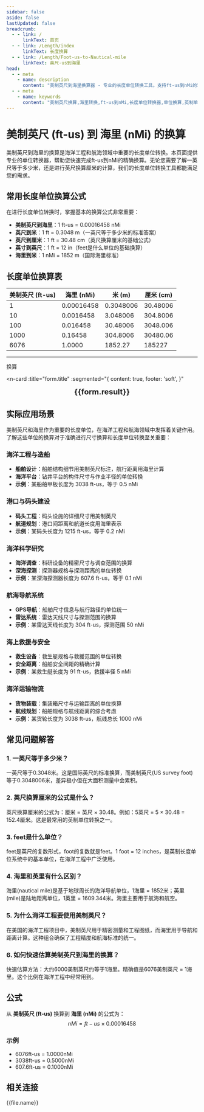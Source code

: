 ```yaml
---
sidebar: false
aside: false
lastUpdated: false
breadcrumb:
  - - link: /
      linkText: 首页
  - - link: /Length/index
      linkText: 长度换算
  - - link: /Length/Foot-us-to-Nautical-mile
      linkText: 英尺-us到海里
head:
  - - meta
    - name: description
      content: "美制英尺到海里换算器 - 专业的长度单位转换工具。支持ft-us到nMi的精确换算，提供英制单位转换公式和海洋应用场景。一英尺等于多少米？英尺换算厘米？立即使用我们的单位转换器！"
  - - meta
    - name: keywords
      content: "美制英尺换算,海里转换,ft-us到nMi,长度单位转换器,单位换算,英制单位,英尺换算厘米,一英尺等于多少米,英尺和米的换算,feet是什么单位,ft单位,英尺单位,英尺换算,单位转换器,长度单位换算表,尺寸换算"
---
```

# 美制英尺 (ft-us) 到 海里 (nMi) 的换算

美制英尺到海里的换算是海洋工程和航海领域中重要的长度单位转换。本页面提供专业的单位转换器，帮助您快速完成ft-us到nMi的精确换算。无论您需要了解一英尺等于多少米，还是进行英尺换算厘米的计算，我们的长度单位转换工具都能满足您的需求。

## 常用长度单位换算公式

在进行长度单位转换时，掌握基本的换算公式非常重要：

- **美制英尺到海里**：1 ft-us = 0.00016458 nMi
- **英尺到米**：1 ft = 0.3048 m（一英尺等于多少米的标准答案）
- **英尺到厘米**：1 ft = 30.48 cm（英尺换算厘米的基础公式）
- **英寸到英尺**：1 ft = 12 in（feet是什么单位的基础换算）
- **海里到米**：1 nMi = 1852 m（国际海里标准）

## 长度单位换算表

| 美制英尺 (ft-us) | 海里 (nMi) | 米 (m) | 厘米 (cm) |
|------------------|------------|---------|----------|
| 1 | 0.00016458 | 0.3048006 | 30.48006 |
| 10 | 0.0016458 | 3.048006 | 304.8006 |
| 100 | 0.016458 | 30.48006 | 3048.006 |
| 1000 | 0.16458 | 304.8006 | 30480.06 |
| 6076 | 1.0000 | 1852.27 | 185227 |

---
<script setup>
import { onMounted, reactive, inject, ref } from 'vue'
import { NButton, NForm, NFormItem, NInput, NInputNumber, NSelect, NCard, useMessage,NGrid ,NGi } from 'naive-ui'
import { defineClientComponent } from 'vitepress'
import { Length } from '../files';
const seoKey = ['单位转换器','单位换算','长度单位转换器','长度单位转换','尺寸换算','长度单位换算','长度单位换算表','incho','foot long','imperial unit','one foot','feet foot','一英尺是多少厘米','英尺的英文','英寸英尺','一尺等于多少平方米','英尺 英寸','一平方英尺等于多少平方米','五英尺','英尺英寸','英尺单位','ft单位','一尺等于多少寸','一米等于多少英尺','一寸是多长','英寸和英尺','六英尺','一英尺等于多少英寸','一寸多长','feet是什么单位','英尺换算厘米','英制单位','英尺和英寸','一英尺等于多少米','英尺和厘米的换算','ft是什么单位','一英尺等于多少厘米','一英寸','英尺和米的换算','英尺换算']
const convert = inject('convert')

const form = reactive({
  number: null,
  result: '',
  title: '美制英尺 (ft-us) 到 海里 (nMi) 的换算',
})

const convertHandler = () => {
  if (form.number !== null && !isNaN(form.number)) {
    const convertedValue = parseFloat(form.number) * 0.00016458
    form.result = `${form.number}ft-us = ${convertedValue.toFixed(6)}nMi`
  } else {
    form.result = '请输入有效的数值。'
  }
}
</script>

<n-form size="large" :model="form">
  <n-form-item label="美制英尺 (ft-us)">
    <n-input-number v-model:value="form.number" placeholder="输入美制英尺" style="width: 100%" />
  </n-form-item>
  <n-form-item>
    <n-button type="info" @click="convertHandler" block>换算</n-button>
  </n-form-item>
</n-form>

<n-card 
  :title="form.title"
  :segmented="{
    content: true,
    footer: 'soft',
  }"
>
  <div  style="text-align:center;font-size:20px;">
    <strong>{{form.result}}</strong>
  </div>
  <template #footer>
    <div>
      <span v-for="item of seoKey">{{item}}，</span>
    </div>
  </template>
</n-card>

## 实际应用场景

美制英尺和海里作为重要的长度单位，在海洋工程和航海领域中发挥着关键作用。了解这些单位的换算对于准确进行尺寸换算和长度单位转换至关重要：

### 海洋工程与造船
- **船舶设计**：船舶结构细节用美制英尺标注，航行距离用海里计算
- **海洋平台**：钻井平台的构件尺寸与作业半径的单位转换
- **示例**：某船舶甲板长度为 3038 ft-us，等于 0.5 nMi

### 港口与码头建设
- **码头工程**：码头设施的详细尺寸用美制英尺
- **航道规划**：港口间距离和航道长度用海里表示
- **示例**：某码头长度为 1215 ft-us，等于 0.2 nMi

### 海洋科学研究
- **海洋调查**：科研设备的精密尺寸与调查范围的换算
- **深海探测**：探测器规格与探测距离的单位转换
- **示例**：某深海探测器长度为 607.6 ft-us，等于 0.1 nMi

### 航海导航系统
- **GPS导航**：船舶尺寸信息与航行路径的单位统一
- **雷达系统**：雷达天线尺寸与探测范围的换算
- **示例**：某雷达天线长度为 304 ft-us，探测范围 50 nMi

### 海上救援与安全
- **救生设备**：救生艇规格与救援范围的单位转换
- **安全距离**：船舶安全间距的精确计算
- **示例**：某救生艇长度为 91 ft-us，救援半径 5 nMi

### 海洋运输物流
- **货物装载**：集装箱尺寸与运输距离的单位换算
- **航线规划**：船舶规格与航线距离的综合考虑
- **示例**：某货轮长度为 3038 ft-us，航线总长 1000 nMi

## 常见问题解答

### 1. 一英尺等于多少米？
一英尺等于0.3048米。这是国际英尺的标准换算，而美制英尺(US survey foot)等于0.3048006米，差异极小但在大面积测量中会累积。

### 2. 英尺换算厘米的公式是什么？
英尺换算厘米的公式为：厘米 = 英尺 × 30.48。例如：5英尺 = 5 × 30.48 = 152.4厘米。这是最常用的英制单位转换之一。

### 3. feet是什么单位？
feet是英尺的复数形式，foot的复数就是feet。1 foot = 12 inches，是英制长度单位系统中的基本单位，在海洋工程中广泛使用。

### 4. 海里和英里有什么区别？
海里(nautical mile)是基于地球周长的海洋导航单位，1海里 = 1852米；英里(mile)是陆地距离单位，1英里 = 1609.344米。海里主要用于航海和航空。

### 5. 为什么海洋工程要使用美制英尺？
在美国的海洋工程项目中，美制英尺用于精密测量和工程图纸，而海里用于导航和距离计算。这种组合确保了工程精度和航海标准的统一。

### 6. 如何快速估算美制英尺到海里的换算？
快速估算方法：大约6000美制英尺约等于1海里。精确值是6076美制英尺 = 1海里。这个比例在海洋工程中经常用到。

## 公式

从 **美制英尺 (ft-us)** 换算到 **海里 (nMi)** 的公式为：
$$ nMi = ft-us \times 0.00016458 $$

### 示例
- 6076ft-us = 1.0000nMi
- 3038ft-us = 0.5000nMi
- 607.6ft-us = 0.1000nMi

## 相关连接
<n-grid x-gap="12" :cols="2">
  <n-gi v-for="(file, index) in Length" :key="index">
    <n-button
      text
      tag="a"
      :href="file.path"
      type="info"
    >
      {{file.name}}
    </n-button>
  </n-gi>
</n-grid>